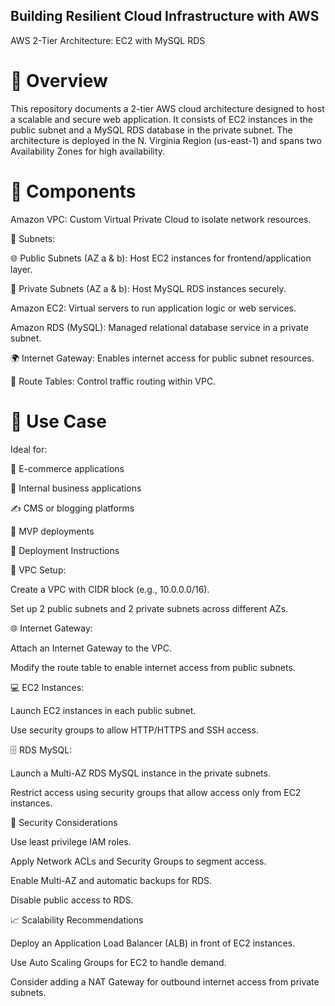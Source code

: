## Building Resilient Cloud Infrastructure with AWS

AWS 2-Tier Architecture: EC2 with MySQL RDS

# 📘 Overview

This repository documents a 2-tier AWS cloud architecture designed to host a scalable and secure web application. It consists of EC2 instances in the public subnet and a MySQL RDS database in the private subnet. The architecture is deployed in the N. Virginia Region (us-east-1) and spans two Availability Zones for high availability.

# 🧱 Components

 Amazon VPC: Custom Virtual Private Cloud to isolate network resources.

🧩 Subnets:

🌐 Public Subnets (AZ a & b): Host EC2 instances for frontend/application layer.

🔐 Private Subnets (AZ a & b): Host MySQL RDS instances securely.

 Amazon EC2: Virtual servers to run application logic or web services.

 Amazon RDS (MySQL): Managed relational database service in a private subnet.

🌍 Internet Gateway: Enables internet access for public subnet resources.

🧭 Route Tables: Control traffic routing within VPC.

# 💼 Use Case

Ideal for:

🛒 E-commerce applications

🏢 Internal business applications

✍️ CMS or blogging platforms

🚀 MVP deployments

🚀 Deployment Instructions

🔧 VPC Setup:

Create a VPC with CIDR block (e.g., 10.0.0.0/16).

Set up 2 public subnets and 2 private subnets across different AZs.

🌐 Internet Gateway:

Attach an Internet Gateway to the VPC.

Modify the route table to enable internet access from public subnets.

💻 EC2 Instances:

Launch EC2 instances in each public subnet.

Use security groups to allow HTTP/HTTPS and SSH access.

🗄️ RDS MySQL:

Launch a Multi-AZ RDS MySQL instance in the private subnets.

Restrict access using security groups that allow access only from EC2 instances.

🔐 Security Considerations

Use least privilege IAM roles.

Apply Network ACLs and Security Groups to segment access.

Enable Multi-AZ and automatic backups for RDS.

Disable public access to RDS.

📈 Scalability Recommendations

Deploy an Application Load Balancer (ALB) in front of EC2 instances.

Use Auto Scaling Groups for EC2 to handle demand.

Consider adding a NAT Gateway for outbound internet access from private subnets.
